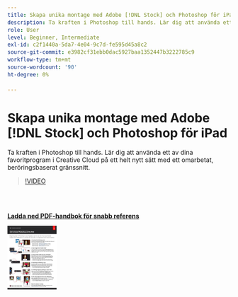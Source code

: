 ```yaml
---
title: Skapa unika montage med Adobe [!DNL Stock] och Photoshop för iPad
description: Ta kraften i Photoshop till hands. Lär dig att använda ett av dina favoritprogram i Creative Cloud på ett helt nytt sätt med ett omarbetat pekgränssnitt
role: User
level: Beginner, Intermediate
exl-id: c2f1440a-5da7-4e04-9c7d-fe595d45a8c2
source-git-commit: e3982cf31ebb0dac5927baa1352447b3222785c9
workflow-type: tm+mt
source-wordcount: '90'
ht-degree: 0%

---
```


# Skapa unika montage med Adobe [!DNL Stock] och Photoshop för iPad

Ta kraften i Photoshop till hands. Lär dig att använda ett av dina favoritprogram i Creative Cloud på ett helt nytt sätt med ett omarbetat, beröringsbaserat gränssnitt.

>[!VIDEO](https://video.tv.adobe.com/v/331004?hidetitle=true)

<br> 

[**Ladda ned PDF-handbok för snabb referens**](../quick-reference/GettoknowPhotoshopontheiPad.pdf)

[![Bild av första sidan i snabbreferenshandboken](assets/GettoknowPhotoshopontheiPadPage1.png)](../quick-reference/GettoknowPhotoshopontheiPad.pdf)

